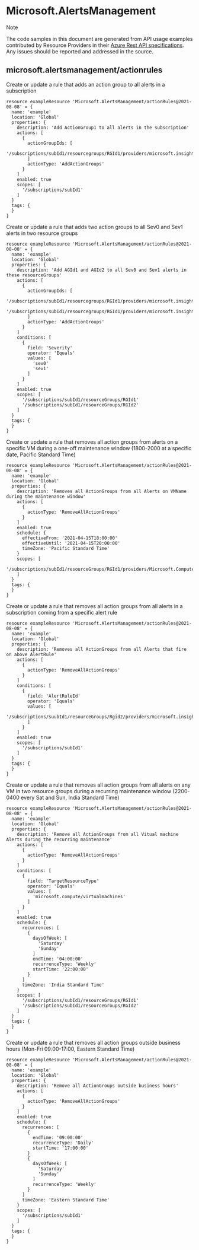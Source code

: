 # Microsoft.AlertsManagement
  
> [!NOTE]
> The code samples in this document are generated from API usage examples contributed by Resource Providers in their [Azure Rest API specifications](https://github.com/Azure/azure-rest-api-specs). Any issues should be reported and addressed in the source.


## microsoft.alertsmanagement/actionrules

Create or update a rule that adds an action group to all alerts in a subscription
```bicep
resource exampleResource 'Microsoft.AlertsManagement/actionRules@2021-08-08' = {
  name: 'example'
  location: 'Global'
  properties: {
    description: 'Add ActionGroup1 to all alerts in the subscription'
    actions: [
      {
        actionGroupIds: [
          '/subscriptions/subId1/resourcegroups/RGId1/providers/microsoft.insights/actiongroups/ActionGroup1'
        ]
        actionType: 'AddActionGroups'
      }
    ]
    enabled: true
    scopes: [
      '/subscriptions/subId1'
    ]
  }
  tags: {
  }
}
```

Create or update a rule that adds two action groups to all Sev0 and Sev1 alerts in two resource groups
```bicep
resource exampleResource 'Microsoft.AlertsManagement/actionRules@2021-08-08' = {
  name: 'example'
  location: 'Global'
  properties: {
    description: 'Add AGId1 and AGId2 to all Sev0 and Sev1 alerts in these resourceGroups'
    actions: [
      {
        actionGroupIds: [
          '/subscriptions/subId1/resourcegroups/RGId1/providers/microsoft.insights/actiongroups/AGId1'
          '/subscriptions/subId1/resourcegroups/RGId1/providers/microsoft.insights/actiongroups/AGId2'
        ]
        actionType: 'AddActionGroups'
      }
    ]
    conditions: [
      {
        field: 'Severity'
        operator: 'Equals'
        values: [
          'sev0'
          'sev1'
        ]
      }
    ]
    enabled: true
    scopes: [
      '/subscriptions/subId1/resourceGroups/RGId1'
      '/subscriptions/subId1/resourceGroups/RGId2'
    ]
  }
  tags: {
  }
}
```

Create or update a rule that removes all action groups from alerts on a specific VM during a one-off maintenance window (1800-2000 at a specific date, Pacific Standard Time)
```bicep
resource exampleResource 'Microsoft.AlertsManagement/actionRules@2021-08-08' = {
  name: 'example'
  location: 'Global'
  properties: {
    description: 'Removes all ActionGroups from all Alerts on VMName during the maintenance window'
    actions: [
      {
        actionType: 'RemoveAllActionGroups'
      }
    ]
    enabled: true
    schedule: {
      effectiveFrom: '2021-04-15T18:00:00'
      effectiveUntil: '2021-04-15T20:00:00'
      timeZone: 'Pacific Standard Time'
    }
    scopes: [
      '/subscriptions/subId1/resourceGroups/RGId1/providers/Microsoft.Compute/virtualMachines/VMName'
    ]
  }
  tags: {
  }
}
```

Create or update a rule that removes all action groups from all alerts in a subscription coming from a specific alert rule
```bicep
resource exampleResource 'Microsoft.AlertsManagement/actionRules@2021-08-08' = {
  name: 'example'
  location: 'Global'
  properties: {
    description: 'Removes all ActionGroups from all Alerts that fire on above AlertRule'
    actions: [
      {
        actionType: 'RemoveAllActionGroups'
      }
    ]
    conditions: [
      {
        field: 'AlertRuleId'
        operator: 'Equals'
        values: [
          '/subscriptions/suubId1/resourceGroups/Rgid2/providers/microsoft.insights/activityLogAlerts/RuleName'
        ]
      }
    ]
    enabled: true
    scopes: [
      '/subscriptions/subId1'
    ]
  }
  tags: {
  }
}
```

Create or update a rule that removes all action groups from all alerts on any VM in two resource groups during a recurring maintenance window (2200-0400 every Sat and Sun, India Standard Time)
```bicep
resource exampleResource 'Microsoft.AlertsManagement/actionRules@2021-08-08' = {
  name: 'example'
  location: 'Global'
  properties: {
    description: 'Remove all ActionGroups from all Vitual machine Alerts during the recurring maintenance'
    actions: [
      {
        actionType: 'RemoveAllActionGroups'
      }
    ]
    conditions: [
      {
        field: 'TargetResourceType'
        operator: 'Equals'
        values: [
          'microsoft.compute/virtualmachines'
        ]
      }
    ]
    enabled: true
    schedule: {
      recurrences: [
        {
          daysOfWeek: [
            'Saturday'
            'Sunday'
          ]
          endTime: '04:00:00'
          recurrenceType: 'Weekly'
          startTime: '22:00:00'
        }
      ]
      timeZone: 'India Standard Time'
    }
    scopes: [
      '/subscriptions/subId1/resourceGroups/RGId1'
      '/subscriptions/subId1/resourceGroups/RGId2'
    ]
  }
  tags: {
  }
}
```

Create or update a rule that removes all action groups outside business hours (Mon-Fri 09:00-17:00, Eastern Standard Time)
```bicep
resource exampleResource 'Microsoft.AlertsManagement/actionRules@2021-08-08' = {
  name: 'example'
  location: 'Global'
  properties: {
    description: 'Remove all ActionGroups outside business hours'
    actions: [
      {
        actionType: 'RemoveAllActionGroups'
      }
    ]
    enabled: true
    schedule: {
      recurrences: [
        {
          endTime: '09:00:00'
          recurrenceType: 'Daily'
          startTime: '17:00:00'
        }
        {
          daysOfWeek: [
            'Saturday'
            'Sunday'
          ]
          recurrenceType: 'Weekly'
        }
      ]
      timeZone: 'Eastern Standard Time'
    }
    scopes: [
      '/subscriptions/subId1'
    ]
  }
  tags: {
  }
}
```
